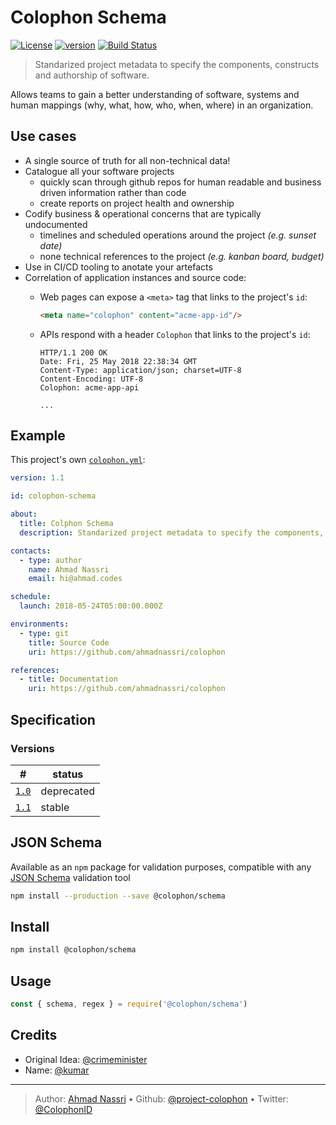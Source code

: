 # Colophon Schema

[![License][license-image]][license-url] [![version][npm-image]][npm-url] [![Build Status][circle-image]][circle-url]

> Standarized project metadata to specify the components, constructs and authorship of software.

Allows teams to gain a better understanding of software, systems and human mappings (why, what, how, who, when, where) in an organization.

## Use cases

- A single source of truth for all non-technical data!
- Catalogue all your software projects
  - quickly scan through github repos for human readable and business driven information rather than code
  - create reports on project health and ownership
- Codify business & operational concerns that are typically undocumented
  - timelines and scheduled operations around the project _(e.g. sunset date)_
  - none technical references to the project _(e.g. kanban board, budget)_
- Use in CI/CD tooling to anotate your artefacts
- Correlation of application instances and source code:
  - Web pages can expose a `<meta>` tag that links to the project's `id`:

    ```html
    <meta name="colophon" content="acme-app-id"/>
    ```
  - APIs respond with a header `Colophon` that links to the project's `id`:

    ```http
    HTTP/1.1 200 OK
    Date: Fri, 25 May 2018 22:38:34 GMT
    Content-Type: application/json; charset=UTF-8
    Content-Encoding: UTF-8
    Colophon: acme-app-api

    ...
    ```

## Example

This project's own [`colophon.yml`](.colophon.yml):

```yaml
version: 1.1

id: colophon-schema

about:
  title: Colphon Schema
  description: Standarized project metadata to specify the components, constructs and authorship of software.

contacts:
  - type: author
    name: Ahmad Nassri 
    email: hi@ahmad.codes

schedule:
  launch: 2018-05-24T05:00:00.000Z

environments:
  - type: git
    title: Source Code
    uri: https://github.com/ahmadnassri/colophon

references:
  - title: Documentation
    uri: https://github.com/ahmadnassri/colophon
```

## Specification

### Versions

| \#                 | status      |
| ------------------ | ----------- |
| [`1.0`](schema/1.0/) | deprecated  |
| [`1.1`](schema/1.1/) | stable      |

## JSON Schema

Available as an `npm` package for validation purposes, compatible with any [JSON Schema][] validation tool

```bash
npm install --production --save @colophon/schema
```

## Install

```bash
npm install @colophon/schema
```

## Usage

```js
const { schema, regex } = require('@colophon/schema')
```

## Credits

- Original Idea: [@crimeminister](https://github.com/crimeminister)
- Name: [@kumar](https://twitter.com/kumar)

---
> Author: [Ahmad Nassri](https://www.ahmadnassri.com) &bull; 
> Github: [@project-colophon](https://github.com/project-colophon) &bull; 
> Twitter: [@ColophonID](https://twitter.com/ColophonID)

[license-url]: LICENSE
[license-image]: https://img.shields.io/github/license/project-colophon/schema.svg?style=for-the-badge&logo=circleci

[circle-url]: https://circleci.com/gh/project-colophon/schema
[circle-image]: https://img.shields.io/circleci/project/github/project-colophon/schema/master.svg?style=for-the-badge&logo=circleci

[npm-url]: https://www.npmjs.com/package/@colophon/schema
[npm-image]: https://img.shields.io/npm/v/@colophon/schema.svg?style=for-the-badge&logo=npm

[json schema]: http://json-schema.org
